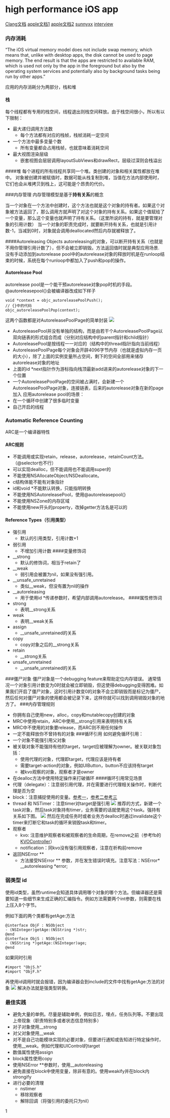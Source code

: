 # high performance iOS app

[Clang文档](http://clang.llvm.org/docs/AutomaticReferenceCounting.html) [apple文档1](https://developer.apple.com/library/archive/documentation/Cocoa/Conceptual/MemoryMgmt/Articles/MemoryMgmt.html) [apple文档2](https://developer.apple.com/library/archive/releasenotes/ObjectiveC/RN-TransitioningToARC/Introduction/Introduction.html)
[sunnyxx](http://blog.sunnyxx.com/2014/10/15/behind-autorelease/) [interview](https://hit-alibaba.github.io/interview/iOS/ObjC-Basic/MM.html)

### 内存消耗
“The iOS virtual memory model does not include swap memory, which means that, unlike with desktop apps, the disk cannot be used to page memory. The end result is that the apps are restricted to available RAM, which is used not only by the app in the foreground but also by the operating system services and potentially also by background tasks being run by other apps.”

应用的内存消耗分为两部分，栈和堆

#### 栈
每个线程都有专用的栈空间，线程退出则栈空间释放。由于栈空间很小，所以有以下限制：
* 最大递归调用方法数
    * 每个方法都有对应的栈帧，栈帧消耗一定空间
* 一个方法中最多变量个数
    * 所有变量都会占用栈帧，也就意味着消耗空间
* 最大视图渲染层级
    * 嵌套视图会层层调用layoutSubViews和drawRect，层级过深则会栈溢出
    
####堆
每个进程的所有线程共享同一个堆。类创建的对象和相关属性都放在堆中。
对象被创建并被赋值时，数据可能从栈复制到堆，当值在方法内部使用时，它们也会从堆拷贝到栈上，这可能是个昂贵的代价。

###内存管理
内存管理模型是基于**持有关系**的概念

当一个对象在一个方法中创建时，这个方法也就是这个对象的持有者。如果这个对象被方法返回了，那么调用方就声明了对这个对象的持有关系。如果这个值赋给了一个变量，那么这个变量也就声明了持有关系。（这里所说的持有，就是要管理对象的引用计数）
当一个对象的职责完成时，就要断开持有关系，也就是引用计数-1，当减到0时，对象就会调用deallocated然后内存就被释放了。

####Autoreleasing Objects
autoreleasing的对象，可以断开持有关系（也就是不用你管理引用计数了），但不会被立即销毁。方法返回值时就是典型应用场景.
没有手动添加到autorelease pool中的autorelease对象的释放时机是在runloop结束的时候，系统在每个runloop中都加入了push和pop的操作。

#### Autorelease Pool
autorelease pool是一个能干预autorelease对象pop时机的手段。@autoreleasepool{}会被编译器改成如下样子
```
void *context = objc_autoreleasePoolPush();
// {}中的代码
objc_autoreleasePoolPop(context);
```
这两个函数都是对AutoreleasePoolPage的简单封装
![](media/15535176965447/15535822676670.jpg)
* AutoreleasePool并没有单独的结构，而是由若干个AutoreleasePoolPage以双向链表的形式组合而成（分别对应结构中的parent指针和child指针）
* AutoreleasePool是按线程一一对应的（结构中的thread指针指向当前线程）
* AutoreleasePoolPage每个对象会开辟4096字节内存（也就是虚拟内存一页的大小），除了上面的实例变量所占空间，剩下的空间全部用来储存autorelease对象的地址
* 上面的id *next指针作为游标指向栈顶最新add进来的autorelease对象的下一个位置
* 一个AutoreleasePoolPage的空间被占满时，会新建一个AutoreleasePoolPage对象，连接链表，后来的autorelease对象在新的page加入
应用autorelease pool的场景：
* 在一个循环中创建了很多临时变量
* 自己开启的线程

### Automatic Reference Counting
ARC是一个编译器特性
#### ARC规则
* 不能调用或实现retain，release，autorelease，retainCount方法。（@selector也不行）
* 可以实现dealloc，但不能调用也不能调用super的
* 不能使用NSAllocateObject/NSDeallocate。
* c结构体能不能有对象指针
* id和void *不能默认转换，只能指明转换
* 不能使用NSAutoreleasePool，使用@autoreleasepool{}
* 不能使用NSZone的内存区域
* 不能使用new开头的property，改掉getter方法名是可以的

#### Reference Types（引用类型）
* 强引用
    * 默认的引用类型，引用计数+1
* 弱引用
    * 不增加引用计数
####变量修饰词
* __strong
    * 默认的修饰词，相当于retain了
* __weak
    * 弱引用会被置为nil，如果没有强引用。
* __unsafe_unretained
    * 类似__weak，但没有置为nil的操作
* __autoreleasing
    * 用于使用id *传递参数时，希望内部调用autorelease。
####属性修饰词
* strong
    * 表明__strong关系
* weak
    * 表明__weak关系
* assign
    * __unsafe_unretained的关系
* copy
    * copy对象之后的__strong关系
* retain
    * __strong关系
* unsafe_unretained
    * __unsafe_unretained的关系

###僵尸对象
僵尸对象是一个debugging feature来帮助定位内存错误。
通常情况一个对象引用计数变为0时就会被立即销毁，但这使得debugging变得困难。如果我们开启了僵尸对象，这时引用计数变0的对象不会立即销毁而是标记为僵尸，然后任何对僵尸对象的使用都会被记录下来，这样你就可以找到调用销毁对象的地方了。
###内存管理规则
* 你拥有自己使用new，alloc，copy和mutablecopy创建的对象
* MRC中使用retain，ARC中使用__strong引用来表明持有关系
* MRC中不使用的对象要release，而ARC则不用任何操作
* 一定不能释放你不曾持有的对象
###循环引用
如何避免循环引用：
* 一个对象不能强引用父对象
* 被关联对象不能强持有他的target，target应被理解为owner。被关联对象包括：
    * 使用代理的对象，代理即target，代理应该是持有者
    * 需要target-action的对象，例如UIButton，button不应该持有target
    * 被kvo观察的对象，观察者才是owner
* 在dealloc方法中使用特定操作来打破循环
####循环引用常见场景
* 代理（delegate）：注意弱引用代理，并在需要进行代理相关操作时，判断代理是否为空
* block：注意捕捉使用的变量。[参考一](https://www.jianshu.com/p/ee9756f3d5f6)，[参考二](https://www.jianshu.com/p/701da54bd78c)[参考三](https://bestswifter.com/strong-weak-dance/)
* thread 和 NSTimer：注意timer对target是强引用
     ![](media/15535176965447/15536533896066.jpg)
推荐的方式，新建一个task对象，然后task对象持有timer，业务需要的话就使用这个task。强持有关系如下图。
    ![](media/15535176965447/15536542490999.jpg)
然后在完成任务时或者业务方dealloc时通过invalidate这个timer来打断它和task的循环来销毁task和timer。
* 观察者
    * kvo: 注意维护观察者和被观察者的生命周期，在remove之前（参考fb的[KVOController](https://github.com/facebook/KVOController)）
    * notification：同kvo没有强引用观察者，注意在析构前remove
* 返回NSError **
    * 方法接受NSError ** 参数，并在发生错误时填充。注意写法：NSError* __autoreleasing *error;

### 弱类型 id
使用id类型，虽然runtime会知道具体调用哪个对象的哪个方法。但编译器还是需要知道一些细节来生成正确的汇编指令。例如方法需要两个int参数，则需要在栈上压入8个字节。

例如下面的两个类都有getAge:方法
```
@interface ObjF : NSObject
- (NSInteger)getAge:(NSString *)str;
@end
@interface ObjS : NSObject
- (NSString *)getAge:(NSInteger)age;
@end
```
如果同时引用
```
#import "ObjS.h"
#import "ObjF.h"
```
再使用id调用时就会报错，因为编译器会到include的文件中找有getAge:方法的对象
![](media/15535176965447/15536589071551.jpg)
解决办法就是强类型转换。
### 最佳实践
* 避免大量的单例。尽量是辅助单例，例如日志，埋点，任务队列等。不要出现上帝现象（职责特别多或者状态信息特别多）
* 对子对象使用__strong
* 对父对象使用__weak
* 对不是自己功能模块实现的必要对象，但要进行通知或告知进行特定操作时，使用__weak。例如代理和UIControl的target
* 数值属性使用assign
* block属性使用copy
* 使用NSError **参数时，使用__autoreleasing
* 避免直接在block中使用变量，除非有意的。使用weakify并在block内strongify
* 进行必要的清理
    * nstimer
    * 移除观察者
    * 解除回调（将强引用的委托只为nil）
    
    

1